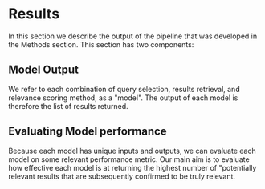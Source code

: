 # Results
In this section we describe the output of the pipeline that was developed in the Methods section. This section has two components:

## Model Output
We refer to each combination of query selection, results retrieval, and relevance scoring method, as a "model". The output of each model is therefore the list of results returned.

## Evaluating Model performance
Because each model has unique inputs and outputs, we can evaluate each model on some relevant performance metric. Our main aim is to evaluate how effective each model is at returning the highest number of "potentially relevant results that are subsequently confirmed to be truly relevant.